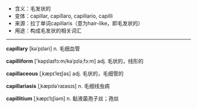 - <span class="definition">含义：毛发状的</span>
- <span class="definition">变体：capillar, capillaro, capillario, capilli</span>
- <span class="definition">来源：拉丁单词capillaris（意为hair-like，即毛发状的）</span>
- <span class="definition">用途：构成毛发状的相关词汇</span>

---

<span class="vocabulary">**capillary**</span> [kəˈpɪləri] n. 毛细血管

<span class="vocabulary">**capilliform**</span> ['kəpɪlaɪfɔ:m/kəˈpɪləˌfɔ:m] adj. 毛状的，线形的

<span class="vocabulary">**capillaceous**</span> [ˌkæpɪˈleɪʃəs] adj. 毛状的，毛细管的

<span class="vocabulary">**capillariasis**</span> [ˌkæpɪləˈraɪəsɪs] n. 毛细线虫病     

<span class="vocabulary">**capillitium**</span> [ˌkæpɪˈlɪʃiəm] n. 黏液菌孢子丝；孢丝

